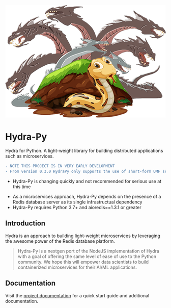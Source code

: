 ![](./assets/hydrapy-logo.png)

# Hydra-Py
Hydra for Python. A light-weight library for building distributed applications such as microservices.

```diff
- NOTE THIS PROJECT IS IN VERY EARLY DEVELOPMENT
- From version 0.3.0 HydraPy only supports the use of short-form UMF see: https://github.com/pnxtech/umf/blob/master/umf.md#Short-form-syntax
```
- Hydra-Py is changing quickly and not recommended for serious use at this time
* As a microservices approach, Hydra-Py depends on the presence of a Redis database server as its single infrastructual dependency
* Hydra-Py requires Python 3.7+ and aioredis==1.3.1 or greater

## Introduction
Hydra is an approach to building light-weight microservices by leveraging the awesome power of the Redis database platform.

> Hydra-Py is a nextgen port of the NodeJS implementation of Hydra with a goal of offering the same level of ease of use to the Python community.  We hope this will empower data scientists to build containerized microservices for their AI/ML applications.

## Documentation
Visit the [project documentation](https://github.com/pnxtech/HydraPy/tree/master/documentation) for a quick start guide and additional documentation.

